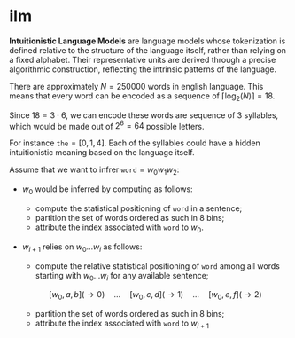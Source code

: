 # ilm
**Intuitionistic Language Models** are language models whose tokenization is defined relative to the structure of the language itself, rather than relying on a fixed alphabet. Their representative units are derived through a precise algorithmic construction, reflecting the intrinsic patterns of the language.

There are approximately $N=250000$ words in english language. This means that every word can be encoded as a sequence of $\lceil \log_2(N) \rceil = 18$.

Since $18 = 3 \cdot 6$, we can encode these words are sequence of $3$ syllables, which would be made out of $2^6 = 64$ possible letters.

For instance $\texttt{the} = [0,1,4]$. Each of the syllables could have a hidden intuitionistic meaning based on the language itself.

Assume that we want to infrer $\texttt{word} = w_0w_1w_2$: 

- $w_0$ would be inferred by computing as follows:
    - compute the statistical positioning of $\texttt{word}$ in a sentence;
    - partition the set of words ordered as such in 8 bins;
    - attribute the index associated with $\texttt{word}$ to $w_0$.

- $w_{i+1}$ relies on $w_{0}\dots w_{i}$ as follows:
    - compute the relative statistical positioning of $\texttt{word}$ among all words starting with $w_{0}\dots w_{i}$ for any available sentence;
      
    $$[w_0,a,b] (\to 0) \quad\dots\quad [w_0,c,d] (\to 1) \quad\dots\quad [w_0,e,f] (\to 2)$$
  
    - partition the set of words ordered as such in 8 bins;
    - attribute the index associated with $\texttt{word}$ to $w_{i+1}$
